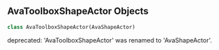 ## AvaToolboxShapeActor Objects

```python
class AvaToolboxShapeActor(AvaShapeActor)
```

deprecated: 'AvaToolboxShapeActor' was renamed to 'AvaShapeActor'.

<a id="unreal.AvaShapeDynamicMeshBase"></a>